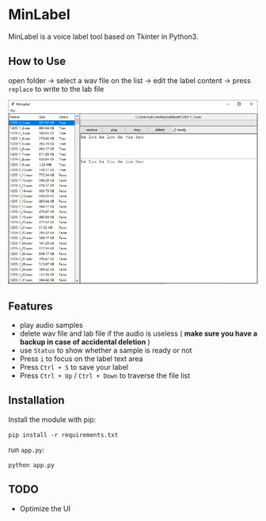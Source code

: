 # MinLabel

MinLabel is a voice label tool based on Tkinter in Python3.

## How to Use

open folder -> select a wav file on the list -> edit the label content -> press `replace` to write to the lab file

<img src="docs\example.png" alt="example" style="zoom:100%;" />

## Features

- play audio samples
- delete wav file and lab file if the audio is useless ( **make sure you have a backup in case of accidental deletion** )
- use `Status` to show whether a sample is ready or not
- Press `i` to focus on the label text area
- Press `Ctrl + S` to save your label
- Press `Ctrl + Up` / `Ctrl + Down` to traverse the file list

## Installation

Install the module with pip:

```
pip install -r requirements.txt
```

run `app.py`:

```
python app.py
```

## TODO

- Optimize the UI
